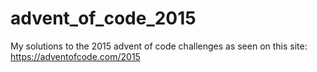 # advent_of_code_2015
My solutions to the 2015 advent of code challenges as seen on this site: https://adventofcode.com/2015
